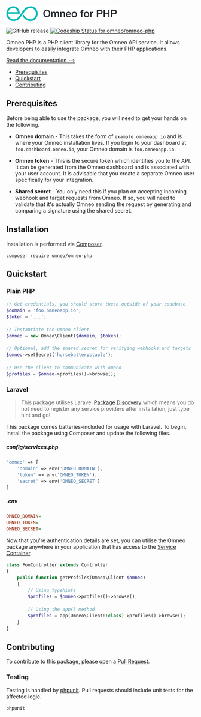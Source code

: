 <img src="logo.png" height="40" />

![GitHub release](https://img.shields.io/github/release/omneo/omneo-php.svg) [ ![Codeship Status for omneo/omneo-php](https://app.codeship.com/projects/827a5420-2e6d-0136-ddd0-4a8950030b6e/status?branch=master)](https://app.codeship.com/projects/288229)

Omneo PHP is a PHP client library for the Omneo API service. It allows developers to easily integrate Omneo with their PHP applications.

[Read the documentation ⟶](https://omneo.gitbook.io/omneo-php)

- [Prerequisites](#prerequisites)
- [Quickstart](#quickstart)
- [Contributing](#contributing)

## Prerequisites

Before being able to use the package, you will need to get your hands on the following.

- __Omneo domain__ - This takes the form of `example.omneoapp.io` and is where your Omneo installation lives. If you login to your dashboard at `foo.dashboard.omneo.io`, your Omneo domain is `foo.omneoapp.io`.

- __Omneo token__ - This is the secure token which identifies you to the API. It can be generated from the Omneo dashboard and is associated with your user account. It is advisable that you create a separate Omneo user specifically for your integration.

- __Shared secret__ - You only need this if you plan on accepting incoming webhook and target requests from Omneo. If so, you will need to validate that it's actually Omneo sending the request by generating and comparing a signature using the shared secret.

## Installation

Installation is performed via [Composer](https://getcomposer.org/).

```
composer require omneo/omneo-php
```

## Quickstart

### Plain PHP

```php
// Get credentials, you should store these outside of your codebase
$domain = 'foo.omneoapp.io';
$token = '...';
​
// Instantiate the Omneo client
$omneo = new Omneo\Client($domain, $token);
​
// Optional, add the shared secret for verifying webhooks and targets
$omneo->setSecret('horsebatterystaple');
​
// Use the client to communicate with omneo
$profiles = $omneo->profiles()->browse();
```

### Laravel

> This package utilises Laravel [Package Discovery](https://laravel.com/docs/5.6/packages#package-discovery) which means you do not need to register any service providers after installation, just type hint and go!

This package comes batteries-included for usage with Laravel. To begin, install the package using Composer and update the following files.

##### config/services.php

```php
'omneo' => [
    'domain' => env('OMNEO_DOMAIN'),
    'token' => env('OMNEO_TOKEN'),
    'secret' => env('OMNEO_SECRET')
]
```

##### .env

```ini
OMNEO_DOMAIN=
OMNEO_TOKEN=
OMNEO_SECRET=
```

Now that you're authentication details are set, you can utilise the Omneo package anywhere in your application that has access to the [Service Container](https://laravel.com/docs/5.6/container).

```php
class FooController extends Controller
{    
    public function getProfiles(Omneo\Client $omneo)
    {
        // Using typehints
        $profiles = $omneo->profiles()->browse();
        
        // Using the app() method
        $profiles = app(Omneo\Client::class)->profiles()->browse();
    }
}
```

## Contributing

To contribute to this package, please open a [Pull Request](https://github.com/omneo/omneo-php/pulls).

### Testing

Testing is handled by [phpunit](https://phpunit.de). Pull requests should include unit tests for the affected logic.

```
phpunit
```
